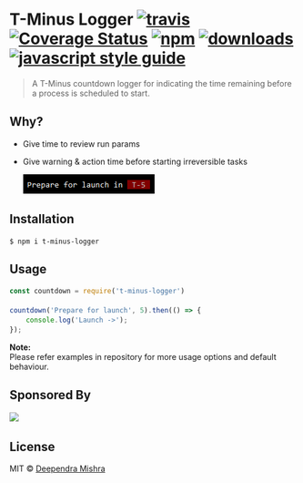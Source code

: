 # T-Minus Logger [![travis][travis-image]][travis-url] [![Coverage Status][coverall-image]][coverall-url] [![npm][npm-image]][npm-url] [![downloads][downloads-image]][downloads-url] [![javascript style guide][standard-image]][standard-url]

[travis-image]: https://travis-ci.org/deependrax/t-minus-logger.svg?branch=master
[travis-url]: https://travis-ci.org/deependrax/t-minus-logger
[coverall-image]: https://coveralls.io/repos/github/deependrax/t-minus-logger/badge.svg?branch=master
[coverall-url]: https://coveralls.io/github/deependrax/t-minus-logger?branch=master
[npm-image]: https://img.shields.io/npm/v/t-minus-logger.svg
[npm-url]: https://npmjs.org/package/t-minus-logger
[downloads-image]: https://img.shields.io/npm/dm/t-minus-logger.svg
[downloads-url]: https://npmjs.org/package/t-minus-logger
[standard-image]: https://img.shields.io/badge/code_style-standard-brightgreen.svg
[standard-url]: https://standardjs.com

> A T-Minus countdown logger for indicating the time remaining before a process is scheduled to start.


## Why?

- Give time to review run params
- Give warning & action time before starting irreversible tasks

  <img src="./assets/screenshot.png">


## Installation
```shell
$ npm i t-minus-logger
```



## Usage
```js
const countdown = require('t-minus-logger')

countdown('Prepare for launch', 5).then(() => {
    console.log('Launch ->');
});
```

**Note:**<br>
Please refer examples in repository for more usage options and default behaviour.

## Sponsored By
<a href="http://www.shopinfer.com" target="_blank"><img src="http://www.shopinfer.com/assets/img/branding/shopinfer.png"></a>

## License

MIT © [Deependra Mishra](https://www.linkedin.com/in/deependrax/)
